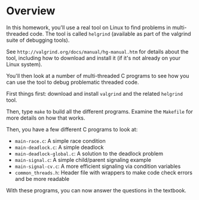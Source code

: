 
# Overview

In this homework, you'll use a real tool on Linux to find problems in
multi-threaded code. The tool is called `helgrind` (available as part of the
valgrind suite of debugging tools).

See `http://valgrind.org/docs/manual/hg-manual.htm` for details about
the tool, including how to download and install it (if it's not
already on your Linux system).

You'll then look at a number of multi-threaded C programs to see how you can
use the tool to debug problematic threaded code.

First things first: download and install `valgrind` and the related `helgrind` tool. 

Then, type `make` to build all the different programs. Examine the `Makefile`
for more details on how that works.

Then, you have a few different C programs to look at:
- `main-race.c`: A simple race condition
- `main-deadlock.c`: A simple deadlock
- `main-deadlock-global.c`: A solution to the deadlock problem
- `main-signal.c`: A simple child/parent signaling example
- `main-signal-cv.c`: A more efficient signaling via condition variables
- `common_threads.h`: Header file with wrappers to make code check errors and be more readable

With these programs, you can now answer the questions in the textbook.




